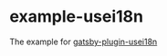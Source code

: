 # example-usei18n

The example for [gatsby-plugin-usei18n](https://github.com/85ryan/gatsby-plugin-usei18n)